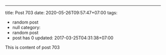 ---
title: Post 703
date: 2020-05-26T09:57:47+07:00
tags:
  - random post
  - null
category:
  - random post
  - post has 0
updated: 2017-03-25T04:31:38+07:00

This is content of post 703